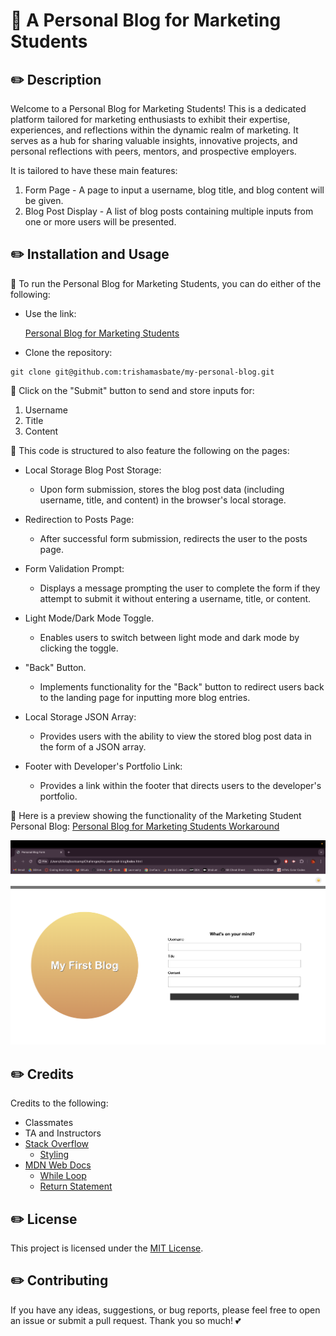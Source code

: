 # 📓 A Personal Blog for Marketing Students

## ✏️ Description

Welcome to a Personal Blog for Marketing Students! This is a dedicated platform tailored for marketing enthusiasts to exhibit their expertise, experiences, and reflections within the dynamic realm of marketing. It serves as a hub for sharing valuable insights, innovative projects, and personal reflections with peers, mentors, and prospective employers.

It is tailored to have these main features:

1. Form Page - A page to input a username, blog title, and blog content will be given.
2. Blog Post Display - A list of blog posts containing multiple inputs from one or more users will be presented.

## ✏️ Installation and Usage

📌 To run the Personal Blog for Marketing Students, you can do either of the following:

* Use the link:
  
  [Personal Blog for Marketing Students](https://trishamasbate.github.io/my-personal-blog/)

* Clone the repository:
```
git clone git@github.com:trishamasbate/my-personal-blog.git
```

📌 Click on the "Submit" button to send and store inputs for:

1. Username
2. Title
3. Content

📌 This code is structured to also feature the following on the pages:

- Local Storage Blog Post Storage:
   - Upon form submission, stores the blog post data (including username, title, and content) in the browser's local storage.

- Redirection to Posts Page:
  - After successful form submission, redirects the user to the posts page.

- Form Validation Prompt:
  - Displays a message prompting the user to complete the form if they attempt to submit it without entering a username, title, or content.

- Light Mode/Dark Mode Toggle.
  - Enables users to switch between light mode and dark mode by clicking the toggle.

- "Back" Button.
  - Implements functionality for the "Back" button to redirect users back to the landing page for inputting more blog entries.

- Local Storage JSON Array:
  - Provides users with the ability to view the stored blog post data in the form of a JSON array.

- Footer with Developer's Portfolio Link:
  - Provides a link within the footer that directs users to the developer's portfolio.



📌 Here is a preview showing the functionality of the Marketing Student Personal Blog: [Personal Blog for Marketing Students Workaround](https://youtu.be/pdmJflMeGmQ)



![Personal Blog for Marketing Students Screenshot](./assets/images/personal-blog-pic.png)


## ✏️ Credits

Credits to the following:

- Classmates
- TA and Instructors
- [Stack Overflow](https://stackoverflow.com/?newreg=f63e9ea2d90e48e6b29cd0118dd59f99)
    - [Styling](https://cssgradient.io/)
- [MDN Web Docs](https://developer.mozilla.org/en-US/)
    - [While Loop](https://developer.mozilla.org/en-US/docs/Web/JavaScript/Reference/Statements/while)
    - [Return Statement](https://developer.mozilla.org/en-US/docs/Web/JavaScript/Reference/Statements/return)


## ✏️ License

This project is licensed under the [MIT License](https://opensource.org/licenses/MIT).


## ✏️ Contributing

If you have any ideas, suggestions, or bug reports, please feel free to open an issue or submit a pull request. Thank you so much! 💕